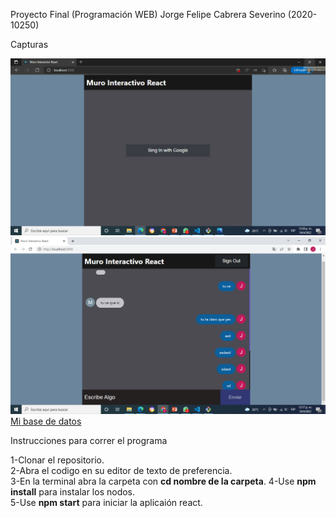 Proyecto Final (Programación WEB) Jorge Felipe Cabrera Severino (2020-10250)

Capturas

![Sing in ](Sing_in.png)
![Mi Muro Interactivo](Muro.png)
[Mi base de datos](BasedeDatos.png)

Instrucciones para correr el programa

1-Clonar el repositorio.  
2-Abra el codigo en su editor de texto de preferencia.  
3-En la terminal abra la carpeta con **cd nombre de la carpeta**. 
4-Use **npm install** para instalar los  nodos.  
5-Use **npm start** para iniciar la aplicaión react.  
